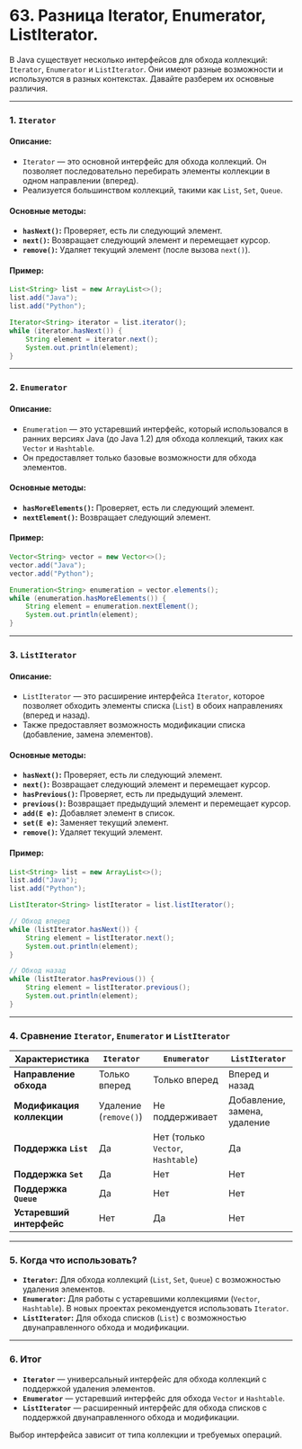 # 63. Разница Iterator, Enumerator, ListIterator.

В Java существует несколько интерфейсов для обхода коллекций: `Iterator`, `Enumerator` и `ListIterator`. Они имеют разные возможности и используются в разных контекстах. Давайте разберем их основные различия.

---

### **1. `Iterator`**

#### **Описание:**
- `Iterator` — это основной интерфейс для обхода коллекций. Он позволяет последовательно перебирать элементы коллекции в одном направлении (вперед).
- Реализуется большинством коллекций, такими как `List`, `Set`, `Queue`.

#### **Основные методы:**
- **`hasNext()`:** Проверяет, есть ли следующий элемент.
- **`next()`:** Возвращает следующий элемент и перемещает курсор.
- **`remove()`:** Удаляет текущий элемент (после вызова `next()`).

#### **Пример:**
```java
List<String> list = new ArrayList<>();
list.add("Java");
list.add("Python");

Iterator<String> iterator = list.iterator();
while (iterator.hasNext()) {
    String element = iterator.next();
    System.out.println(element);
}
```

---

### **2. `Enumerator`**

#### **Описание:**
- `Enumeration` — это устаревший интерфейс, который использовался в ранних версиях Java (до Java 1.2) для обхода коллекций, таких как `Vector` и `Hashtable`.
- Он предоставляет только базовые возможности для обхода элементов.

#### **Основные методы:**
- **`hasMoreElements()`:** Проверяет, есть ли следующий элемент.
- **`nextElement()`:** Возвращает следующий элемент.

#### **Пример:**
```java
Vector<String> vector = new Vector<>();
vector.add("Java");
vector.add("Python");

Enumeration<String> enumeration = vector.elements();
while (enumeration.hasMoreElements()) {
    String element = enumeration.nextElement();
    System.out.println(element);
}
```

---

### **3. `ListIterator`**

#### **Описание:**
- `ListIterator` — это расширение интерфейса `Iterator`, которое позволяет обходить элементы списка (`List`) в обоих направлениях (вперед и назад).
- Также предоставляет возможность модификации списка (добавление, замена элементов).

#### **Основные методы:**
- **`hasNext()`:** Проверяет, есть ли следующий элемент.
- **`next()`:** Возвращает следующий элемент и перемещает курсор.
- **`hasPrevious()`:** Проверяет, есть ли предыдущий элемент.
- **`previous()`:** Возвращает предыдущий элемент и перемещает курсор.
- **`add(E e)`:** Добавляет элемент в список.
- **`set(E e)`:** Заменяет текущий элемент.
- **`remove()`:** Удаляет текущий элемент.

#### **Пример:**
```java
List<String> list = new ArrayList<>();
list.add("Java");
list.add("Python");

ListIterator<String> listIterator = list.listIterator();

// Обход вперед
while (listIterator.hasNext()) {
    String element = listIterator.next();
    System.out.println(element);
}

// Обход назад
while (listIterator.hasPrevious()) {
    String element = listIterator.previous();
    System.out.println(element);
}
```

---

### **4. Сравнение `Iterator`, `Enumerator` и `ListIterator`**

| Характеристика          | `Iterator`                    | `Enumerator`                  | `ListIterator`                 |
|-------------------------|-------------------------------|-------------------------------|-------------------------------|
| **Направление обхода**  | Только вперед                 | Только вперед                 | Вперед и назад                |
| **Модификация коллекции**| Удаление (`remove()`)         | Не поддерживает               | Добавление, замена, удаление  |
| **Поддержка `List`**     | Да                           | Нет (только `Vector`, `Hashtable`)| Да                           |
| **Поддержка `Set`**      | Да                           | Нет                           | Нет                           |
| **Поддержка `Queue`**    | Да                           | Нет                           | Нет                           |
| **Устаревший интерфейс**| Нет                          | Да                            | Нет                           |

---

### **5. Когда что использовать?**

- **`Iterator`:** Для обхода коллекций (`List`, `Set`, `Queue`) с возможностью удаления элементов.
- **`Enumerator`:** Для работы с устаревшими коллекциями (`Vector`, `Hashtable`). В новых проектах рекомендуется использовать `Iterator`.
- **`ListIterator`:** Для обхода списков (`List`) с возможностью двунаправленного обхода и модификации.

---

### **6. Итог**

- **`Iterator`** — универсальный интерфейс для обхода коллекций с поддержкой удаления элементов.
- **`Enumerator`** — устаревший интерфейс для обхода `Vector` и `Hashtable`.
- **`ListIterator`** — расширенный интерфейс для обхода списков с поддержкой двунаправленного обхода и модификации.

Выбор интерфейса зависит от типа коллекции и требуемых операций.
